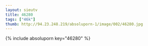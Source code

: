 ```yaml
--- 
layout: sieutv
title: 46280
tags: ["46k"]
thumb: http://94.23.248.219/absoluporn-1/image/002/46280.jpg
---
```

{% include absoluporn key="46280" %} 
